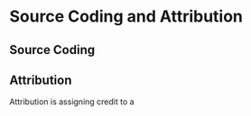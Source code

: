 # Source Coding and Attribution

## Source Coding

## Attribution
Attribution is assigning credit to a
